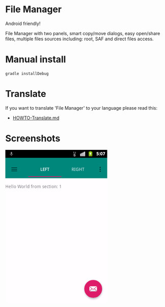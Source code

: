 # File Manager

Android friendly!

File Manager with two panels, smart copy/move dialogs, easy open/share files, multiple files sources including: root, SAF and direct files access.

# Manual install

    gradle installDebug

# Translate

If you want to translate 'File Manager' to your language  please read this:

  * [HOWTO-Translate.md](/docs/HOWTO-Translate.md)

# Screenshots

![shot](/docs/shot.png)

